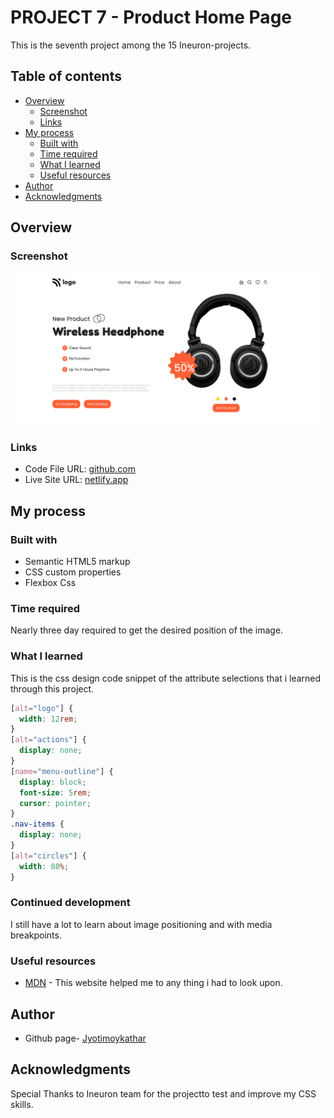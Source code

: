 # PROJECT 7 - Product Home Page

This is the seventh project among the 15 Ineuron-projects.

## Table of contents

- [Overview](#overview)
  - [Screenshot](#screenshot)
  - [Links](#links)
- [My process](#my-process)
  - [Built with](#built-with)
  - [Time required](#time-required)
  - [What I learned](#continues-development)
  - [Useful resources](#useful-resources)
- [Author](#author)
- [Acknowledgments](#acknowledgments)

## Overview

### Screenshot

![](images/screenshot.png)

### Links

- Code File URL: [github.com](https://github.com/Jyotimoykathar/Project-07)
- Live Site URL: [netlify.app](https://project-07-product-page.netlify.app/)

## My process

### Built with

- Semantic HTML5 markup
- CSS custom properties
- Flexbox Css

### Time required

Nearly three day required to get the desired position of the image.

### What I learned

This is the css design code snippet of the attribute selections that i learned through this project.

```css
[alt="logo"] {
  width: 12rem;
}
[alt="actions"] {
  display: none;
}
[name="menu-outline"] {
  display: block;
  font-size: 5rem;
  cursor: pointer;
}
.nav-items {
  display: none;
}
[alt="circles"] {
  width: 80%;
}
```

### Continued development

I still have a lot to learn about image positioning and with media breakpoints.

### Useful resources

- [MDN](https://developer.mozilla.org/en-US/) - This website helped me to any thing i had to look upon.

## Author

- Github page- [Jyotimoykathar](https://github.com/Jyotimoykathar/)

## Acknowledgments

Special Thanks to Ineuron team for the projectto test and improve my CSS skills.
